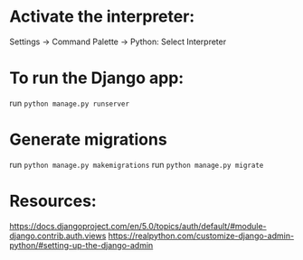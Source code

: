# Activate the interpreter:

Settings -> Command Palette -> Python: Select Interpreter


# To run the Django app:
run `python manage.py runserver`


# Generate migrations
run `python manage.py makemigrations`
run `python manage.py migrate`

# Resources:

https://docs.djangoproject.com/en/5.0/topics/auth/default/#module-django.contrib.auth.views
https://realpython.com/customize-django-admin-python/#setting-up-the-django-admin 
